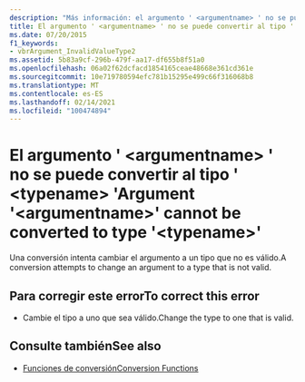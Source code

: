 ```yaml
---
description: "Más información: el argumento ' <argumentname> ' no se puede convertir al tipo ' <typename> '"
title: El argumento ' <argumentname> ' no se puede convertir al tipo ' <typename> '
ms.date: 07/20/2015
f1_keywords:
- vbrArgument_InvalidValueType2
ms.assetid: 5b83a9cf-296b-479f-aa17-df655b8f51a0
ms.openlocfilehash: 06a02f62dcfacd1854165ceae48668e361cd361e
ms.sourcegitcommit: 10e719780594efc781b15295e499c66f316068b8
ms.translationtype: MT
ms.contentlocale: es-ES
ms.lasthandoff: 02/14/2021
ms.locfileid: "100474894"
---
```

# <a name="argument-argumentname-cannot-be-converted-to-type-typename"></a><span data-ttu-id="d61d1-103">El argumento ' \<argumentname> ' no se puede convertir al tipo ' \<typename> '</span><span class="sxs-lookup"><span data-stu-id="d61d1-103">Argument '\<argumentname>' cannot be converted to type '\<typename>'</span></span>

<span data-ttu-id="d61d1-104">Una conversión intenta cambiar el argumento a un tipo que no es válido.</span><span class="sxs-lookup"><span data-stu-id="d61d1-104">A conversion attempts to change an argument to a type that is not valid.</span></span>  
  
## <a name="to-correct-this-error"></a><span data-ttu-id="d61d1-105">Para corregir este error</span><span class="sxs-lookup"><span data-stu-id="d61d1-105">To correct this error</span></span>  
  
- <span data-ttu-id="d61d1-106">Cambie el tipo a uno que sea válido.</span><span class="sxs-lookup"><span data-stu-id="d61d1-106">Change the type to one that is valid.</span></span>  
  
## <a name="see-also"></a><span data-ttu-id="d61d1-107">Consulte también</span><span class="sxs-lookup"><span data-stu-id="d61d1-107">See also</span></span>

- [<span data-ttu-id="d61d1-108">Funciones de conversión</span><span class="sxs-lookup"><span data-stu-id="d61d1-108">Conversion Functions</span></span>](../language-reference/functions/conversion-functions.md)
